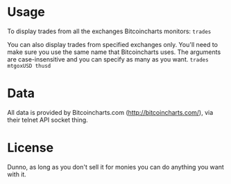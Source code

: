 Usage
=====

To display trades from all the exchanges Bitcoincharts monitors:
	`trades`

You can also display trades from specified exchanges only. You'll need to make sure you use the same name that Bitcoincharts uses. The arguments are case-insensitive and you can specify as many as you want.
	`trades mtgoxUSD thusd`

Data
====

All data is provided by Bitcoincharts.com (http://bitcoincharts.com/), via their telnet API socket thing.

License
=======

Dunno, as long as you don't sell it for monies you can do anything you want with it.